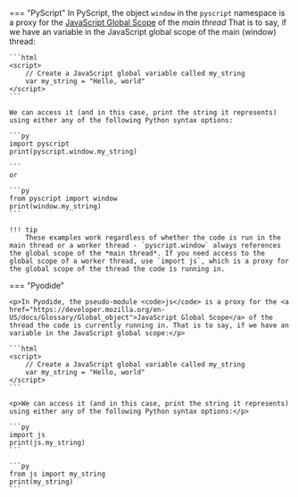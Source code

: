 === "PyScript"
    In PyScript, the object `window` in the `pyscript` namespace is a proxy for the <a href="https://developer.mozilla.org/en-US/docs/Glossary/Global_object">JavaScript Global Scope</a> of the *main thread* That is to say, if we have an variable in the JavaScript global scope of the main (window) thread:

    ```html
    <script>
        // Create a JavaScript global variable called my_string
        var my_string = "Hello, world"
    </script>
    ```

    We can access it (and in this case, print the string it represents) using either any of the following Python syntax options:

    ```py
    import pyscript
    print(pyscript.window.my_string)
    
    ```
    or 

    ```py
    from pyscript import window
    print(window.my_string)
    ```

    !!! tip
        These examples work regardless of whether the code is run in the main thread or a worker thread - `pyscript.window` always references the global scope of the *main thread*. If you need access to the global scope of a worker thread, use `import js`, which is a proxy for the global scope of the thread the code is running in.

=== "Pyodide"

    <p>In Pyodide, the pseudo-module <code>js</code> is a proxy for the <a href="https://developer.mozilla.org/en-US/docs/Glossary/Global_object">JavaScript Global Scope</a> of the thread the code is currently running in. That is to say, if we have an variable in the JavaScript global scope:</p>

    ```html
    <script>
        // Create a JavaScript global variable called my_string
        var my_string = "Hello, world"
    </script>
    ```

    <p>We can access it (and in this case, print the string it represents) using either any of the following Python syntax options:</p>

    ```py
    import js
    print(js.my_string)
    ```

    ```py
    from js import my_string
    print(my_string)
    ```

